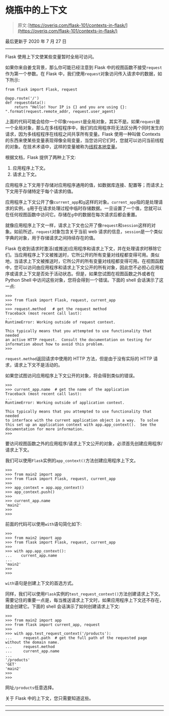 # 烧瓶中的上下文

> 原文:[https://overiq.com/flask-101/contexts-in-flask/](https://overiq.com/flask-101/contexts-in-flask/)

最后更新于 2020 年 7 月 27 日

* * *

Flask 使用上下文使某些变量暂时全局可访问。

如果你来自姜戈背景，那么你可能已经注意到 Flask 中的视图函数不接受`request`作为第一个参数。在 Flask 中，我们使用`request`对象访问传入请求中的数据，如下所示:

```
from flask import Flask, request

@app.route('/')
def requestdata():
    return "Hello! Your IP is {} and you are using {}: ".format(request.remote_addr, request.user_agent)

```

上面的代码可能会给你一个印象`request`是全局对象，其实不是。如果`request`是一个全局对象，那么在多线程程序中，我们的应用程序将无法区分两个同时发生的请求，因为多线程程序在线程之间共享所有变量。Flask 使用一种叫做 Contexts 的东西来使某些变量表现得像全局变量，当您访问它们时，您就可以访问当前线程的对象。在技术术语中，这样的变量被称为[线程本地变量](https://werkzeug.palletsprojects.com/en/master/local/)。

根据文档，Flask 提供了两种上下文:

1.  应用程序上下文。
2.  请求上下文。

应用程序上下文用于存储对应用程序通用的值，如数据库连接、配置等；而请求上下文用于存储特定于每个请求的值。

应用程序上下文公开了像`current_app`和`g`这样的对象。`current_app`指的是处理请求的实例，`g`用于在请求处理过程中临时存储数据。一旦设置了一个值，您就可以在任何视图函数中访问它。存储在`g`中的数据在每次请求后都会重置。

就像应用程序上下文一样，请求上下文也公开了像`request`和`session`这样的对象。如前所述，`request`对象包含关于当前 web 请求的信息，`session`是一个类似字典的对象，用于存储请求之间持续存在的值。

Flask 在收到请求时激活(或推送)应用程序和请求上下文，并在处理请求时移除它们。当应用程序上下文被推送时，它所公开的所有变量对线程都变得可用。类似地，当请求上下文被推送时，它所公开的所有变量对线程都变得可用。在视图函数中，您可以访问由应用程序和请求上下文公开的所有对象，因此您不必担心应用程序或请求上下文是否处于活动状态。但是，如果您试图在视图函数之外或者在 Python Shell 中访问这些对象，您将会得到一个错误。下面的 shell 会话演示了这一点:

```
>>> 
>>> from flask import Flask, request, current_app
>>> 
>>> request.method   # get the request method 
Traceback (most recent call last):
...
RuntimeError: Working outside of request context.

This typically means that you attempted to use functionality that needed
an active HTTP request.  Consult the documentation on testing for
information about how to avoid this problem.
>>>

```

`request.method`返回请求中使用的 HTTP 方法，但是由于没有实际的 HTTP 请求，请求上下文不是活动的。

如果您试图访问应用程序上下文公开的对象，将会得到类似的错误。

```
>>> 
>>> current_app.name  # get the name of the application
Traceback (most recent call last):
...
RuntimeError: Working outside of application context.

This typically means that you attempted to use functionality that needed
to interface with the current application object in a way.  To solve
this set up an application context with app.app_context().  See the
documentation for more information.
>>>

```

要访问视图函数之外的应用程序/请求上下文公开的对象，必须首先创建应用程序/请求上下文。

我们可以使用`Flask`实例的`app_context()`方法创建应用程序上下文。

```
>>>
>>> from main2 import app
>>> from flask import Flask, request, current_app
>>>
>>> app_context = app.app_context()
>>> app_context.push()
>>>
>>> current_app.name
'main2'
>>>
>>>

```

前面的代码可以使用`with`语句简化如下:

```
>>>
>>> from main2 import app
>>> from flask import Flask, request, current_app
>>>
>>> with app.app_context():
...    current_app.name
...
'main2'
>>>
>>>

```

`with`语句是创建上下文的首选方式。

同样，我们可以使用`Flask`实例的`test_request_context()`方法创建请求上下文。需要记住的重要一点是，每当推送请求上下文时，如果应用程序上下文还不存在，就会创建它。下面的 shell 会话演示了如何创建请求上下文:

```
>>>
>>> from main2 import app
>>> from flask import current_app, request
>>>
>>> with app.test_request_context('/products'):
...     request.path  # get the full path of the requested page without the domain name.
...     request.method
...     current_app.name
...
'/products'
'GET'
'main2'
>>>
>>>

```

网址`/products`任意选择。

关于 Flask 中的上下文，您只需要知道这些。

* * *

* * *